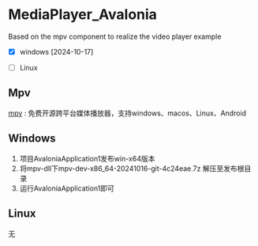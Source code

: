 # MediaPlayer_Avalonia
Based on the mpv component to realize the video player example

- [x] windows [2024-10-17]

- [ ] Linux

## Mpv

[mpv](https://mpv.io/) : 免费开源跨平台媒体播放器，支持windows、macos、Linux、Android



## Windows



1. 项目AvaloniaApplication1发布win-x64版本
2. 将mpv-dll下mpv-dev-x86_64-20241016-git-4c24eae.7z 解压至发布根目录
3. 运行AvaloniaApplication1即可



## Linux



无
